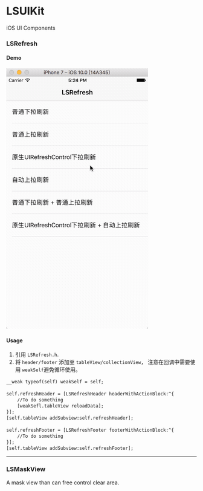 # LSUIKit
iOS UI Components

### LSRefresh

#### Demo
![demo](https://github.com/lsgbhp/LSUIKit/raw/master/LSRefresh/demo.gif)

#### Usage

1. 引用 `LSRefresh.h`.
2. 将 `header/footer` 添加至 `tableView/collectionView`， 注意在回调中需要使用 `weakSelf`避免循环使用。

```objc
__weak typeof(self) weakSelf = self;
	
self.refreshHeader = [LSRefreshHeader headerWithActionBlock:^{
	//To do something
	[weakSefl.tableView reloadData];
}];
[self.tableView addSubview:self.refreshHeader];
    
self.refreshFooter = [LSRefreshFooter footerWithActionBlock:^{
	//To do something
}];
[self.tableView addSubview:self.refreshFooter];
```
-------

### LSMaskView
A mask view than can free control clear area.




